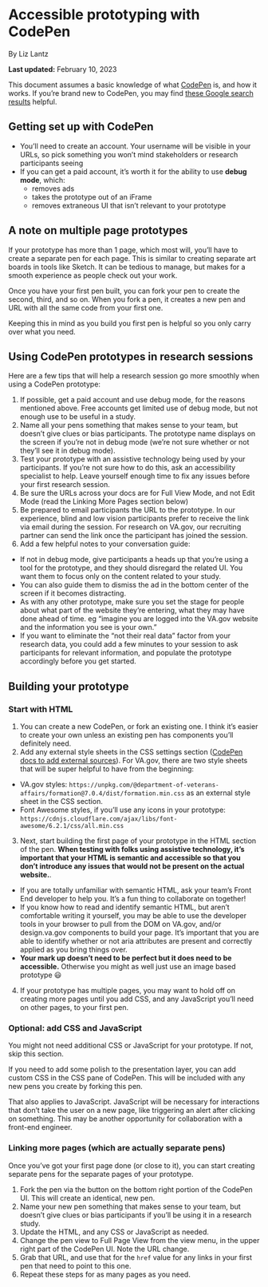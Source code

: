 # Accessible prototyping with CodePen

By Liz Lantz

**Last updated:** February 10, 2023

This document assumes a basic knowledge of what [CodePen](https://codepen.io/) is, and how it works. If you’re brand new to CodePen, you may find [these Google search results](https://www.google.com/search?q=how+to+use+codepen&rlz=1C5CHFA_enUS1035US1036&oq=how+to+use+codepen&aqs=chrome..69i57j69i64l3.1715j0j7&sourceid=chrome&ie=UTF-8) helpful.

## Getting set up with CodePen
- You’ll need to create an account.  Your username will be visible in your URLs, so pick something you won’t mind stakeholders or research participants seeing
- If you can get a paid account, it’s worth it for the ability to use **debug mode**, which:
	- removes ads 
	- takes the prototype out of an iFrame 
	- removes extraneous UI that isn’t relevant to your prototype

## A note on multiple page prototypes
If your prototype has more than 1 page, which most will, you’ll have to create a separate pen for each page. This is similar to creating separate art boards in tools like Sketch. It can be tedious to manage, but makes for a smooth experience as people check out your work.

Once you have your first pen built, you can fork your pen to create the second, third, and so on. When you fork a pen, it creates a new pen and URL with all the same code from your first one. 

Keeping this in mind as you build you first pen is helpful so you only carry over what you need.

## Using CodePen prototypes in research sessions
Here are a few tips that will help a research session go more smoothly when using a CodePen prototype:
1. If possible, get a paid account and use debug mode, for the reasons mentioned above.  Free accounts get limited use of debug mode, but not enough use to be useful in a study.
2. Name all your pens something that makes sense to your team, but doesn’t give clues or bias participants. The prototype name displays on the screen if you’re not in debug mode (we’re not sure whether or not they’ll see it in debug mode).
3. Test your prototype with an assistive technology being used by your participants. If you’re not sure how to do this, ask an accessibility specialist to help.  Leave yourself enough time to fix any issues before your first research session.
4. Be sure the URLs across your docs are for Full View Mode, and not Edit Mode (read the Linking More Pages section below)
5. Be prepared to email participants the URL to the prototype. In our experience, blind and low vision participants prefer to receive the link via email during the session.  For research on VA.gov, our recruiting partner can send the link once the participant has joined the session.
6. Add a few helpful notes to your conversation guide:
- If not in debug mode, give participants a heads up that you’re using a tool for the prototype, and they should disregard the related UI. You want them to  focus only on the content related to your study.
- You can also guide them to dismiss the ad in the bottom center of the screen if it becomes distracting.
- As with any other prototype, make sure you set the stage for people about what part of the website they’re entering, what they may have done ahead of time. eg “imagine you are logged into the VA.gov website and the information you see is your own.” 
- If you want to eliminate the “not their real data” factor from your research data, you could add a few minutes to your session to ask participants for relevant information, and populate the prototype accordingly before you get started.

## Building your prototype
### Start with HTML
1. You can create a new CodePen, or fork an existing one. I think it’s easier to create your own unless an existing pen has components you’ll definitely need.
2. Add any external style sheets in the CSS settings section ([CodePen docs to add external sources](https://blog.codepen.io/documentation/adding-external-resources/)). For VA.gov, there are two style sheets that will be super helpful to have from the beginning:
-  VA.gov styles:  `https://unpkg.com/@department-of-veterans-affairs/formation@7.0.4/dist/formation.min.css` as an external style sheet in the CSS section. 
- Font Awesome styles, if you’ll use any icons in your prototype: `https://cdnjs.cloudflare.com/ajax/libs/font-awesome/6.2.1/css/all.min.css`
3. Next, start building the first page of your prototype in the HTML section of the pen.  **When testing with folks using assistive technology, it’s important that your HTML is semantic and accessible so that you don’t introduce any issues that would not be present on the actual website.**. 
- If you are totally unfamiliar with semantic HTML, ask your team’s Front End developer to help you.  It’s a fun thing to collaborate on together!
- If you know how to read and identify semantic HTML, but aren’t comfortable writing it yourself, you may be able to use the developer tools in your browser to pull from the DOM on VA.gov, and/or design.va.gov components to build your page. It’s important that you are able to identify whether or not aria attributes are present and correctly applied as you bring things over.
- **Your mark up doesn’t need to be perfect but it does need to be accessible.** Otherwise you might as well just use an image based prototype 😃
4. If your prototype has multiple pages, you may want to hold off on creating more pages until you add CSS, and any JavaScript you’ll need on other pages, to your first pen.

### Optional: add CSS and JavaScript
You might not need additional CSS or JavaScript for your prototype.  If not, skip this section.

If you need to add some polish to the presentation layer, you can add custom CSS in the CSS pane of CodePen.  This will be included with any new pens you create by forking this pen.

That also applies to JavaScript. JavaScript will be necessary for interactions that don’t take the user on a new page, like triggering an alert after clicking on something. This may be another opportunity for collaboration with a front-end engineer.

### Linking more pages (which are actually separate pens)
Once you’ve got your first page done (or close to it), you can start creating separate pens for the separate pages of your prototype.  

1. Fork the pen via the button on the bottom right portion of the CodePen UI. This will create an identical, new pen.
2. Name your new pen something that makes sense to your team, but doesn’t give clues or bias participants if you’ll be using it in a research study.
3. Update the HTML, and any CSS or JavaScript as needed.
4. Change the pen view to Full Page View from the view menu, in the upper right part of the CodePen UI. Note the URL change.
5. Grab that URL, and use that for the `href` value for any links in your first pen that need to point to this one.
6. Repeat these steps for as many pages as you need.


